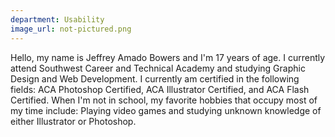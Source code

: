 ```yaml
---
department: Usability
image_url: not-pictured.png
---
```

Hello, my name is Jeffrey Amado Bowers and I'm 17 years of age. I currently attend Southwest Career and Technical Academy and studying Graphic Design and Web Development. I currently am certified in the following fields: ACA Photoshop Certified, ACA Illustrator Certified, and ACA Flash Certified. When I'm not in school, my favorite hobbies that occupy most of my time include: Playing video games and studying unknown knowledge of either Illustrator or Photoshop.
